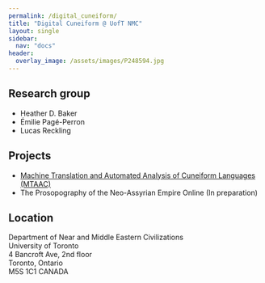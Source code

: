 ```yaml
---
permalink: /digital_cuneiform/
title: "Digital Cuneiform @ UofT NMC"
layout: single
sidebar:
  nav: "docs"
header:
  overlay_image: /assets/images/P248594.jpg
---
```



## Research group
- Heather D. Baker  
- Émilie Pagé-Perron  
- Lucas Reckling  


## Projects
- [Machine Translation and Automated Analysis of Cuneiform Languages (MTAAC)](https://cdli-gh.github.io/mtaac/)    
- The Prosopography of the Neo-Assyrian Empire Online (In preparation)

## Location
Department of Near and Middle Eastern Civilizations   
University of Toronto   
4 Bancroft Ave, 2nd floor  
Toronto, Ontario  
M5S 1C1 CANADA  
